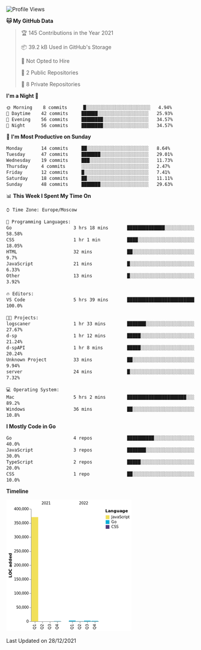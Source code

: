 <!--START_SECTION:waka-->
![Profile Views](http://img.shields.io/badge/Profile%20Views-0-blue)

**🐱 My GitHub Data** 

> 🏆 145 Contributions in the Year 2021
 > 
> 📦 39.2 kB Used in GitHub's Storage 
 > 
> 🚫 Not Opted to Hire
 > 
> 📜 2 Public Repositories 
 > 
> 🔑 8 Private Repositories  
 > 
**I'm a Night 🦉** 

```text
🌞 Morning    8 commits      █░░░░░░░░░░░░░░░░░░░░░░░░   4.94% 
🌆 Daytime    42 commits     ██████░░░░░░░░░░░░░░░░░░░   25.93% 
🌃 Evening    56 commits     ████████░░░░░░░░░░░░░░░░░   34.57% 
🌙 Night      56 commits     ████████░░░░░░░░░░░░░░░░░   34.57%

```
📅 **I'm Most Productive on Sunday** 

```text
Monday       14 commits     ██░░░░░░░░░░░░░░░░░░░░░░░   8.64% 
Tuesday      47 commits     ███████░░░░░░░░░░░░░░░░░░   29.01% 
Wednesday    19 commits     ███░░░░░░░░░░░░░░░░░░░░░░   11.73% 
Thursday     4 commits      ░░░░░░░░░░░░░░░░░░░░░░░░░   2.47% 
Friday       12 commits     █░░░░░░░░░░░░░░░░░░░░░░░░   7.41% 
Saturday     18 commits     ██░░░░░░░░░░░░░░░░░░░░░░░   11.11% 
Sunday       48 commits     ███████░░░░░░░░░░░░░░░░░░   29.63%

```


📊 **This Week I Spent My Time On** 

```text
⌚︎ Time Zone: Europe/Moscow

💬 Programming Languages: 
Go                       3 hrs 18 mins       ██████████████░░░░░░░░░░░   58.58% 
CSS                      1 hr 1 min          ████░░░░░░░░░░░░░░░░░░░░░   18.05% 
HTML                     32 mins             ██░░░░░░░░░░░░░░░░░░░░░░░   9.7% 
JavaScript               21 mins             █░░░░░░░░░░░░░░░░░░░░░░░░   6.33% 
Other                    13 mins             █░░░░░░░░░░░░░░░░░░░░░░░░   3.92%

🔥 Editors: 
VS Code                  5 hrs 39 mins       █████████████████████████   100.0%

🐱‍💻 Projects: 
logscaner                1 hr 33 mins        ███████░░░░░░░░░░░░░░░░░░   27.67% 
d-sp                     1 hr 12 mins        █████░░░░░░░░░░░░░░░░░░░░   21.24% 
d-spAPI                  1 hr 8 mins         █████░░░░░░░░░░░░░░░░░░░░   20.24% 
Unknown Project          33 mins             ██░░░░░░░░░░░░░░░░░░░░░░░   9.94% 
server                   24 mins             █░░░░░░░░░░░░░░░░░░░░░░░░   7.32%

💻 Operating System: 
Mac                      5 hrs 2 mins        ██████████████████████░░░   89.2% 
Windows                  36 mins             ██░░░░░░░░░░░░░░░░░░░░░░░   10.8%

```

**I Mostly Code in Go** 

```text
Go                       4 repos             ██████████░░░░░░░░░░░░░░░   40.0% 
JavaScript               3 repos             ███████░░░░░░░░░░░░░░░░░░   30.0% 
TypeScript               2 repos             █████░░░░░░░░░░░░░░░░░░░░   20.0% 
CSS                      1 repo              ██░░░░░░░░░░░░░░░░░░░░░░░   10.0%

```


**Timeline**

![Chart not found](https://raw.githubusercontent.com/jeezft/jeezft/main/charts/bar_graph.png) 


 Last Updated on 28/12/2021
<!--END_SECTION:waka-->
